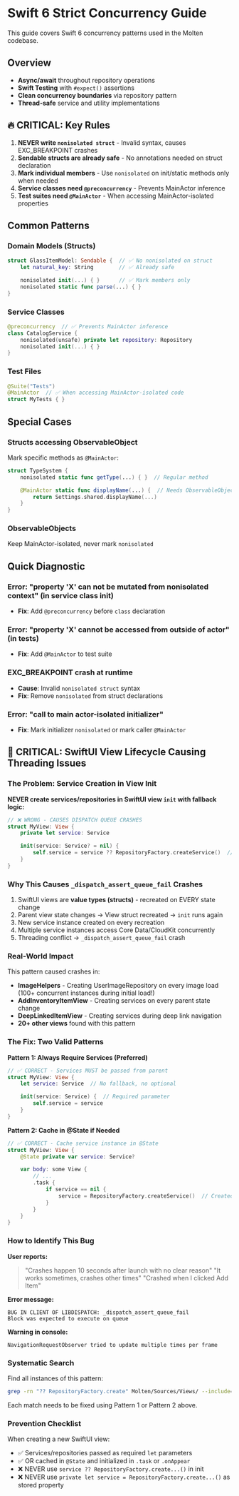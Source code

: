 # Swift 6 Strict Concurrency Guide

This guide covers Swift 6 concurrency patterns used in the Molten codebase.

## Overview

- **Async/await** throughout repository operations
- **Swift Testing** with `#expect()` assertions
- **Clean concurrency boundaries** via repository pattern
- **Thread-safe** service and utility implementations

## 🔥 CRITICAL: Key Rules

1. **NEVER write `nonisolated struct`** - Invalid syntax, causes EXC_BREAKPOINT crashes
2. **Sendable structs are already safe** - No annotations needed on struct declaration
3. **Mark individual members** - Use `nonisolated` on init/static methods only when needed
4. **Service classes need `@preconcurrency`** - Prevents MainActor inference
5. **Test suites need `@MainActor`** - When accessing MainActor-isolated properties

## Common Patterns

### Domain Models (Structs)

```swift
struct GlassItemModel: Sendable {  // ✅ No nonisolated on struct
    let natural_key: String        // ✅ Already safe

    nonisolated init(...) { }      // ✅ Mark members only
    nonisolated static func parse(...) { }
}
```

### Service Classes

```swift
@preconcurrency  // ✅ Prevents MainActor inference
class CatalogService {
    nonisolated(unsafe) private let repository: Repository
    nonisolated init(...) { }
}
```

### Test Files

```swift
@Suite("Tests")
@MainActor  // ✅ When accessing MainActor-isolated code
struct MyTests { }
```

## Special Cases

### Structs accessing ObservableObject

Mark specific methods as `@MainActor`:

```swift
struct TypeSystem {
    nonisolated static func getType(...) { }  // Regular method

    @MainActor static func displayName(...) {  // Needs ObservableObject access
        return Settings.shared.displayName(...)
    }
}
```

### ObservableObjects

Keep MainActor-isolated, never mark `nonisolated`

## Quick Diagnostic

### Error: "property 'X' can not be mutated from nonisolated context" (in service class init)
- **Fix**: Add `@preconcurrency` before `class` declaration

### Error: "property 'X' cannot be accessed from outside of actor" (in tests)
- **Fix**: Add `@MainActor` to test suite

### EXC_BREAKPOINT crash at runtime
- **Cause**: Invalid `nonisolated struct` syntax
- **Fix**: Remove `nonisolated` from struct declarations

### Error: "call to main actor-isolated initializer"
- **Fix**: Mark initializer `nonisolated` or mark caller `@MainActor`

## 🚨 CRITICAL: SwiftUI View Lifecycle Causing Threading Issues

### The Problem: Service Creation in View Init

**NEVER create services/repositories in SwiftUI view `init` with fallback logic:**

```swift
// ❌ WRONG - CAUSES DISPATCH QUEUE CRASHES
struct MyView: View {
    private let service: Service

    init(service: Service? = nil) {
        self.service = service ?? RepositoryFactory.createService()  // ❌ DISASTER!
    }
}
```

### Why This Causes `_dispatch_assert_queue_fail` Crashes

1. SwiftUI views are **value types (structs)** - recreated on EVERY state change
2. Parent view state changes → View struct recreated → `init` runs again
3. New service instance created on every recreation
4. Multiple service instances access Core Data/CloudKit concurrently
5. Threading conflict → `_dispatch_assert_queue_fail` crash

### Real-World Impact

This pattern caused crashes in:
- **ImageHelpers** - Creating UserImageRepository on every image load (100+ concurrent instances during initial load!)
- **AddInventoryItemView** - Creating services on every parent state change
- **DeepLinkedItemView** - Creating services during deep link navigation
- **20+ other views** found with this pattern

### The Fix: Two Valid Patterns

**Pattern 1: Always Require Services (Preferred)**

```swift
// ✅ CORRECT - Services MUST be passed from parent
struct MyView: View {
    let service: Service  // No fallback, no optional

    init(service: Service) {  // Required parameter
        self.service = service
    }
}
```

**Pattern 2: Cache in @State if Needed**

```swift
// ✅ CORRECT - Cache service instance in @State
struct MyView: View {
    @State private var service: Service?

    var body: some View {
        // ...
        .task {
            if service == nil {
                service = RepositoryFactory.createService()  // Created ONCE
            }
        }
    }
}
```

### How to Identify This Bug

**User reports:**
> "Crashes happen 10 seconds after launch with no clear reason"
> "It works sometimes, crashes other times"
> "Crashed when I clicked Add Item"

**Error message:**
```
BUG IN CLIENT OF LIBDISPATCH: _dispatch_assert_queue_fail
Block was expected to execute on queue
```

**Warning in console:**
```
NavigationRequestObserver tried to update multiple times per frame
```

### Systematic Search

Find all instances of this pattern:
```bash
grep -rn "?? RepositoryFactory.create" Molten/Sources/Views/ --include="*.swift"
```

Each match needs to be fixed using Pattern 1 or Pattern 2 above.

### Prevention Checklist

When creating a new SwiftUI view:
- ✅ Services/repositories passed as required `let` parameters
- ✅ OR cached in `@State` and initialized in `.task` or `.onAppear`
- ❌ NEVER use `service ?? RepositoryFactory.create...()` in init
- ❌ NEVER use `private let service = RepositoryFactory.create...()` as stored property
